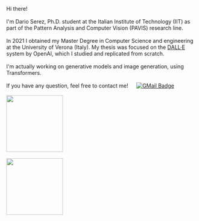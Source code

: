 
Hi there!
<br> <br/>
I'm Dario Serez, Ph.D. student at the Italian Institute of Technology (IIT) as part of the Pattern Analysis and Computer Vision (PAVIS) research line.
<br> <br/>
In 2021 I obtained my Master Degree in Computer Science and engineering at the University of Verona (Italy). My thesis was focused on the <a href="https://openai.com/blog/dall-e/" target="_blank" rel="noopener noreferrer">DALL·E</a> system by OpenAI, which I studied and replicated from scratch. 
<br> <br/>
I'm actually working on generative models and image generation, using Transformers. 
<br> <br/>
If you have any question, feel free to contact me! &emsp; [![GMail Badge](https://img.shields.io/badge/-Email-DB4437?style=flat&logo=gmail&logoColor=white)](mailto:dario.serez@iit.it)
<br><br/>
<a href="https://github.com/SerezD/README.md">
  <img align="center" src="https://github-readme-stats.vercel.app/api?username=SerezD&show_icons=true&hide_border=true&&count_private=true&include_all_commits=true&theme=swift" height="150" />
</a>
<br> <br/>
<a href="https://github.com/SerezD/README.md">
  <img align="center" src="https://github-readme-stats.vercel.app/api/top-langs/?username=SerezD&layout=compact&langs_count=10&theme=swift" height="150" />
</a>
